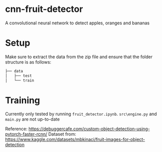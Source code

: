 # cnn-fruit-detector
A convolutional neural network to detect apples, oranges and bananas

# Setup
Make sure to extract the data from the zip file and ensure that the folder structure is as follows:
```bash
├── data
│   ├── test
│   └── train
```

# Training
Currently only tested by running `fruit_detector.ipynb`. `src\engine.py` and `main.py` are not up-to-date

Reference: https://debuggercafe.com/custom-object-detection-using-pytorch-faster-rcnn/
Dataset from: https://www.kaggle.com/datasets/mbkinaci/fruit-images-for-object-detection